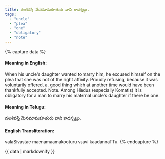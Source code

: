 ```yaml
---
title: వలశివస్తే మేనమామకూతురు వావి కాదన్నట్టు.
tags:
  - "uncle"
  - "plea"
  - "one"
  - "obligatory"
  - "note"
---
```


{% capture data %}
#### Meaning in English:
When his uncle's daughter wanted to marry him, he excused himself on the plea that she was not of the right affinity.
Proudly refusing, because it was voluntarily offered, a. good thing which at another time would have been thankfully accepted.
Note. Among Hindus (especially Komatis) it is obligatory for a man to marry his maternal uncle's daughter if there be one.

#### Meaning in Telugu:
వలశివస్తే మేనమామకూతురు వావి కాదన్నట్టు.

#### English Transliteration:
valaSivastae maenamaamakooturu vaavi kaadannaTTu.
{% endcapture %}

<div class="notice">{{ data | markdownify }}</div>

